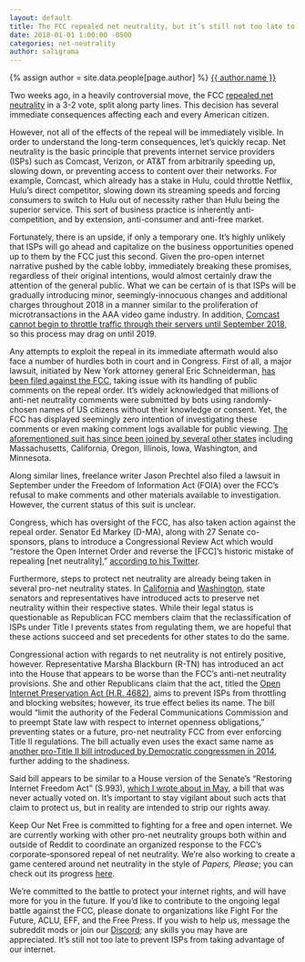 ```yaml
---
layout: default
title: The FCC repealed net neutrality, but it’s still not too late to stop ISPs from violating your internet rights.
date: 2018-01-01 1:00:00 -0500
categories: net-neutrality
author: saligrama
---
```


{% assign author = site.data.people[page.author] %}
<a rel="author"
  href="https://twitter.com/{{ author.twitter }}"
  title="{{ author.name }}">
    {{ author.name }}
</a>

Two weeks ago, in a heavily controversial move, the FCC [repealed net neutrality](https://www.fcc.gov/restoring-internet-freedom) in a 3-2 vote, split along party lines. This decision has several immediate consequences affecting each and every American citizen.

However, not all of the effects of the repeal will be immediately visible. In order to understand the long-term consequences, let’s quickly recap. Net neutrality is the basic principle that prevents internet service providers (ISPs) such as Comcast, Verizon, or AT&T from arbitrarily speeding up, slowing down, or preventing access to content over their networks. For example, Comcast, which already has a stake in Hulu, could throttle Netflix, Hulu’s direct competitor, slowing down its streaming speeds and forcing consumers to switch to Hulu out of necessity rather than Hulu being the superior service. This sort of business practice is inherently anti-competition, and by extension, anti-consumer and anti-free market.

Fortunately, there is an upside, if only a temporary one. It’s highly unlikely that ISPs will go ahead and capitalize on the business opportunities opened up to them by the FCC just this second. Given the pro-open internet narrative pushed by the cable lobby, immediately breaking these promises, regardless of their original intentions, would almost certainly draw the attention of the general public. What we can be certain of is that ISPs will be gradually introducing minor, seemingly-innocuous changes and additional charges throughout 2018 in a manner similar to the proliferation of microtransactions in the AAA video game industry. In addition, [Comcast cannot begin to throttle traffic through their servers until September 2018](https://arstechnica.com/tech-policy/2017/11/comcast-deleted-net-neutrality-pledge-the-same-day-fcc-announced-repeal/), so this process may drag on until 2019. 

Any attempts to exploit the repeal in its immediate aftermath would also face a number of hurdles both in court and in Congress. First of all, a major lawsuit, initiated by New York attorney general Eric Schneiderman, [has been filed against the FCC](http://thehill.com/policy/technology/364933-new-york-ag-to-sue-fcc-over-net-neutrality-repeal), taking issue with its handling of public comments on the repeal order. It’s widely acknowledged that millions of anti-net neutrality comments were submitted by bots using randomly-chosen names of US citizens without their knowledge or consent. Yet, the FCC has displayed seemingly zero intention of investigating these comments or even making comment logs available for public viewing. [The aforementioned suit has since been joined by several other states](https://arstechnica.com/tech-policy/2017/12/state-attorneys-general-line-up-to-sue-fcc-over-net-neutrality-repeal/) including Massachusetts, California, Oregon, Illinois, Iowa, Washington, and Minnesota.

Along similar lines, freelance writer Jason Prechtel also filed a lawsuit in September under the Freedom of Information Act (FOIA) over the FCC’s refusal to make comments and other materials available to investigation. However, the current status of this suit is unclear.

Congress, which has oversight of the FCC, has also taken action against the repeal order. Senator Ed Markey (D-MA), along with 27 Senate co-sponsors, plans to introduce a Congressional Review Act which would “restore the Open Internet Order and reverse the [FCC]’s historic mistake of repealing [net neutrality],” [according to his Twitter](https://twitter.com/SenMarkey/status/941378914185895936).

Furthermore, steps to protect net neutrality are already being taken in several pro-net neutrality states. In [California](http://mashable.com/2017/12/14/california-state-senator-scott-wiener-plans-net-neutrality-laws/) and [Washington](https://www.geekwire.com/2017/full-text-heres-washington-states-legally-contentious-net-neutrality-bill-looks-like-close/), state senators and representatives have introduced acts to preserve net neutrality within their respective states. While their legal status is questionable as Republican FCC members claim that the reclassification of ISPs under Title I prevents states from regulating them, we are hopeful that these actions succeed and set precedents for other states to do the same.

Congressional action with regards to net neutrality is not entirely positive, however. Representative Marsha Blackburn (R-TN) has introduced an act into the House that appears to be worse than the FCC’s anti-net neutrality provisions. She and other Republicans claim that the act, titled the [Open Internet Preservation Act (H.R. 4682)](https://www.congress.gov/bill/115th-congress/house-bill/4682/text), aims to prevent ISPs from throttling and blocking websites; however, its true effect belies its name. The bill would “limit the authority of the Federal Communications Commission and to preempt State law with respect to internet openness obligations,” preventing states or a future, pro-net neutrality FCC from ever enforcing Title II regulations. The bill actually even uses the exact same name as [another pro-Title II bill introduced by Democratic congressmen in 2014](https://www.govtrack.us/congress/bills/113/hr3982), further adding to the shadiness.

Said bill appears to be similar to a House version of the Senate’s “Restoring Internet Freedom Act” (S.993), [which I wrote about in May](https://medium.com/sourcist/why-ajit-pais-attempt-to-dismantle-net-neutrality-is-simply-a-distraction-899252b10d6f), a bill that was never actually voted on. It’s important to stay vigilant about such acts that claim to protect us, but in reality are intended to strip our rights away.

Keep Our Net Free is committed to fighting for a free and open internet. We are currently working with other pro-net neutrality groups both within and outside of Reddit to coordinate an organized response to the FCC’s corporate-sponsored repeal of net neutrality. We’re also working to create a game centered around net neutrality in the style of *Papers, Please*; you can check out its progress [here](https://github.com/KeepOurNetFree/nngme).

We’re committed to the battle to protect your internet rights, and will have more for you in the future. If you’d like to contribute to the ongoing legal battle against the FCC, please donate to organizations like Fight For the Future, ACLU, EFF, and the Free Press. If you wish to help us, message the subreddit mods or join our [Discord](https://discord.gg/Tpgpxtt); any skills you may have are appreciated. It’s still not too late to prevent ISPs from taking advantage of our internet.
